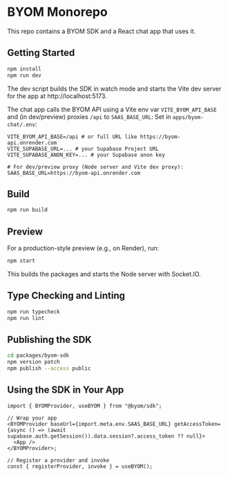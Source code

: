 # BYOM Monorepo

This repo contains a BYOM SDK and a React chat app that uses it.

## Getting Started

```bash
npm install
npm run dev
```

The dev script builds the SDK in watch mode and starts the Vite dev server for the app at http://localhost:5173.

The chat app calls the BYOM API using a Vite env var `VITE_BYOM_API_BASE` and (in dev/preview) proxies `/api` to `SAAS_BASE_URL`:
Set in `apps/byom-chat/.env`:

```
VITE_BYOM_API_BASE=/api # or full URL like https://byom-api.onrender.com
VITE_SUPABASE_URL=... # your Supabase Project URL
VITE_SUPABASE_ANON_KEY=... # your Supabase anon key

# For dev/preview proxy (Node server and Vite dev proxy):
SAAS_BASE_URL=https://byom-api.onrender.com
```

## Build

```bash
npm run build
```

## Preview

For a production-style preview (e.g., on Render), run:

```bash
npm start
```

This builds the packages and starts the Node server with Socket.IO.

## Type Checking and Linting

```bash
npm run typecheck
npm run lint
```

## Publishing the SDK

```bash
cd packages/byom-sdk
npm version patch
npm publish --access public
```

## Using the SDK in Your App

```tsx
import { BYOMProvider, useBYOM } from "@byom/sdk";

// Wrap your app
<BYOMProvider baseUrl={import.meta.env.SAAS_BASE_URL} getAccessToken={async () => (await supabase.auth.getSession()).data.session?.access_token ?? null}>
  <App />
</BYOMProvider>;

// Register a provider and invoke
const { registerProvider, invoke } = useBYOM();
```
